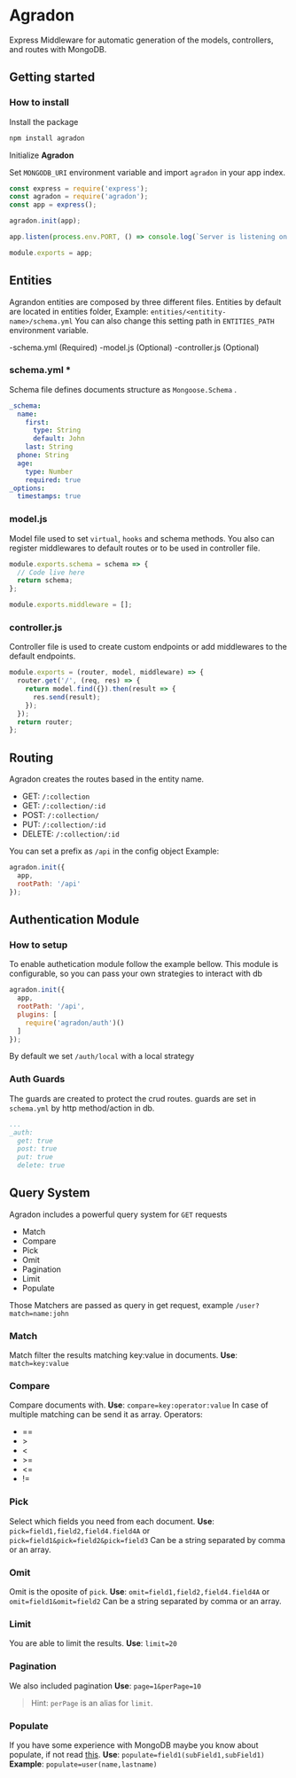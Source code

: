 # Agradon

Express Middleware for automatic generation of the models, controllers, and routes with MongoDB.

## Getting started

### How to install

Install the package

```bash
npm install agradon
```

Initialize **Agradon**

Set `MONGODB_URI` environment variable and import `agradon` in your app index.

```javascript
const express = require('express');
const agradon = require('agradon');
const app = express();

agradon.init(app);

app.listen(process.env.PORT, () => console.log(`Server is listening on port ${process.env.PORT}`));

module.exports = app;
```

## Entities

Agrandon entities are composed by three different files. Entities by default are located in entities folder, Example: `entities/<entitity-name>/schema.yml` You can also change this setting path in `ENTITIES_PATH` environment variable.

-schema.yml (Required)
-model.js (Optional)
-controller.js (Optional)

### schema.yml \*

Schema file defines documents structure as `Mongoose.Schema` .

```yaml
_schema:
  name:
    first:
      type: String
      default: John
    last: String
  phone: String
  age:
    type: Number
    required: true
_options:
  timestamps: true
```

### model.js

Model file used to set `virtual`, `hooks` and schema methods. You also can register middlewares to default routes or to be used in controller file.

```javascript
module.exports.schema = schema => {
  // Code live here
  return schema;
};

module.exports.middleware = [];
```

### controller.js

Controller file is used to create custom endpoints or add middlewares to the default endpoints.

```javascript
module.exports = (router, model, middleware) => {
  router.get('/', (req, res) => {
    return model.find({}).then(result => {
      res.send(result);
    });
  });
  return router;
};
```

## Routing

Agradon creates the routes based in the entity name.

- GET: `/:collection`
- GET: `/:collection/:id`
- POST: `/:collection/`
- PUT: `/:collection/:id`
- DELETE: `/:collection/:id`

You can set a prefix as `/api` in the config object
Example:

```javascript
agradon.init({
  app,
  rootPath: '/api'
});
```

## Authentication Module

### How to setup

To enable authetication module follow the example bellow. This module is configurable, so you can pass your own strategies to interact with db

```javascript
agradon.init({
  app,
  rootPath: '/api',
  plugins: [
    require('agradon/auth')()
  ]
});
```

By default we set `/auth/local` with a local strategy

### Auth Guards

The guards are created to protect the crud routes. guards are set in `schema.yml` by http method/action in db.

```yaml
...
_auth:
  get: true
  post: true
  put: true
  delete: true
```

## Query System

Agradon includes a powerful query system for `GET` requests

- Match
- Compare
- Pick
- Omit
- Pagination
- Limit
- Populate

Those Matchers are passed as query in get request, example `/user?match=name:john`

### Match

Match filter the results matching key:value in documents.
**Use**: `match=key:value`

### Compare

Compare documents with.
**Use**: `compare=key:operator:value`
In case of multiple matching can be send it as array.
Operators:

- ==
- \>
- <
- \>=
- <=
- !=

### Pick

Select which fields you need from each document.
**Use**: `pick=field1,field2,field4.field4A` or `pick=field1&pick=field2&pick=field3`
Can be a string separated by comma or an array.

### Omit

Omit is the oposite of `pick`.
**Use**: `omit=field1,field2,field4.field4A` or `omit=field1&omit=field2`
Can be a string separated by comma or an array.

### Limit

You are able to limit the results.
**Use**: `limit=20`

### Pagination

We also included pagination
**Use**: `page=1&perPage=10`

> Hint: `perPage` is an alias for `limit`.

### Populate

If you have some experience with MongoDB maybe you know about populate, if not read [this](https://mongoosejs.com/docs/populate.html).
**Use**: `populate=field1(subField1,subField1)`
**Example**: `populate=user(name,lastname)`
